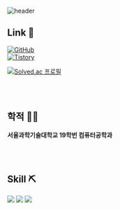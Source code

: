 ![header](https://capsule-render.vercel.app/api?type=waving&color=auto&height=250&section=header&text=min413%20Github&fontSize=90)

## Link :link:
<a href = "https://github.com/min413"><img alt="GitHub" src ="https://img.shields.io/badge/GitHub-181717.svg?&style=for-the-badge&logo=GitHub&logoColor=white"/></a>  
<a href = "https://min413903.tistory.com/"><img alt="Tistory" src ="https://img.shields.io/badge/Tistory-orange?logo=Tistory&logoColor=white&logoWidth=30"/></a>  

[![Solved.ac
프로필](http://mazassumnida.wtf/api/generate_badge?boj=min413)](https://solved.ac/min413)

<br/><br/>

## 학적 :ok_man:
**서울과학기술대학교 19학번 컴퓨터공학과**

<br/><br/>

## Skill :pick:
<img src="https://img.shields.io/badge/C++-00599C?style=flat&logo=cplusplus&logoColor=white"/> <img src="https://img.shields.io/badge/Python-3776AB?style=flat&logo=python&logoColor=white"/> <img src="https://img.shields.io/badge/React-61DAFB?style=flat&logo=react&logoColor=white"/>


<br/><br/>








<!--
**min413/min413** is a ✨ _special_ ✨ repository because its `README.md` (this file) appears on your GitHub profile.

Here are some ideas to get you started:

- 🔭 I’m currently working on ...
- 🌱 I’m currently learning ...
- 👯 I’m looking to collaborate on ...
- 🤔 I’m looking for help with ...
- 💬 Ask me about ...
- 📫 How to reach me: ...
- 😄 Pronouns: ...
- ⚡ Fun fact: ...

참고 링크들
Shield IO 사용법 : https://velog.io/@loakick/Shield-IO-%EC%82%AC%EC%9A%A9%EB%B2%95-iojyndy4pi

-->
